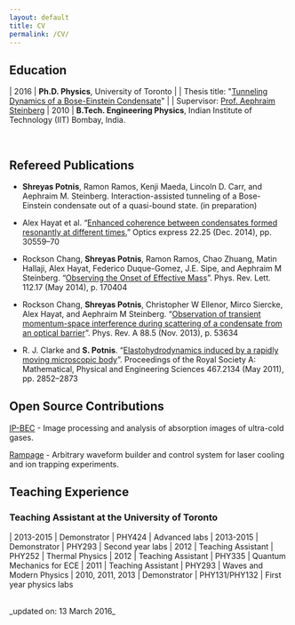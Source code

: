 ```yaml
---
layout: default
title: CV
permalink: /CV/
---
```


## Education

| 2016 | **Ph.D. Physics**, University of Toronto
| | Thesis title: "[Tunneling Dynamics of a Bose-Einstein Condensate](/assets/Potnis_Shreyas_201606_PhD_thesis.pdf)"
| | Supervisor: [Prof. Aephraim Steinberg](http://www.physics.utoronto.ca/~aephraim/)
| 2010 | **B.Tech. Engineering Physics**, Indian Institute of Technology (IIT) Bombay, India.

<br/>

## Refereed Publications

-  **Shreyas Potnis**, Ramon Ramos, Kenji Maeda, Lincoln D. Carr, and Aephraim M. Steinberg.
Interaction-assisted tunneling of a Bose-Einstein condensate out of a quasi-bound state. (in preparation)

- Alex Hayat et al. “[Enhanced coherence between condensates formed resonantly at different times.](http://dx.doi.org/10.1364/OE.22.030559)” Optics
express 22.25 (Dec. 2014), pp. 30559–70

- Rockson Chang, **Shreyas Potnis**, Ramon Ramos, Chao Zhuang, Matin Hallaji, Alex Hayat,
Federico Duque-Gomez, J.E. Sipe, and Aephraim M Steinberg. “[Observing the Onset of Effective Mass](http://dx.doi.org/10.1103/PhysRevLett.112.170404)”.
Phys. Rev. Lett. 112.17 (May 2014), p. 170404

- Rockson Chang, **Shreyas Potnis**, Christopher W Ellenor, Mirco Siercke, Alex Hayat, and
Aephraim M Steinberg. “[Observation of transient momentum-space interference during scattering of a
condensate from an optical barrier](http://dx.doi.org/10.1103/PhysRevA.88.053634)”. Phys. Rev. A 88.5 (Nov. 2013), p. 53634

- R. J. Clarke and **S. Potnis**. “[Elastohydrodynamics induced by a rapidly moving microscopic body](http://dx.doi.org/10.1098/rspa.2011.0028)”. Proceedings of the Royal Society A: Mathematical, Physical and Engineering Sciences 467.2134 (May 2011),
pp. 2852–2873

## Open Source Contributions

[IP-BEC](https://pypi.python.org/pypi/ipbec/) - Image processing and analysis of absorption images of ultra-cold gases.

[Rampage](https://pypi.python.org/pypi/rampage/) - Arbitrary waveform builder and control system for laser cooling and ion trapping experiments.

## Teaching Experience

### Teaching Assistant at the University of Toronto

| 2013-2015 | Demonstrator | PHY424 | Advanced labs
| 2013-2015 | Demonstrator | PHY293 | Second year labs
| 2012 | Teaching Assistant | PHY252 | Thermal Physics
| 2012 | Teaching Assistant | PHY335 | Quantum Mechanics for ECE
| 2011 | Teaching Assistant | PHY293 | Waves and Modern Physics
| 2010, 2011, 2013 | Demonstrator | PHY131/PHY132 | First year physics labs

<br/>
_updated on: 13 March 2016_
